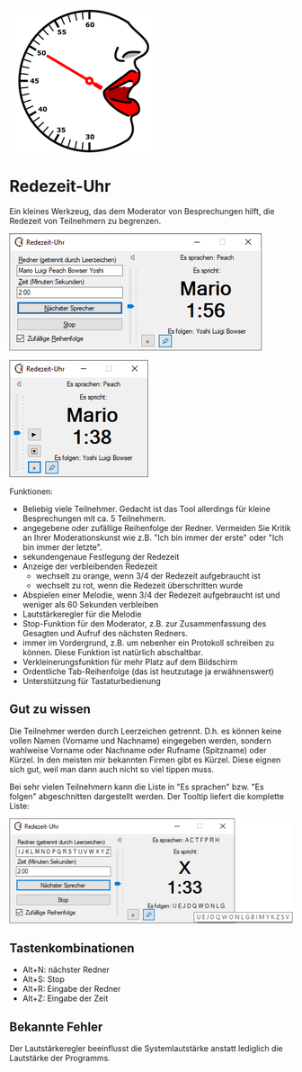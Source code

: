 ![Logo](Documentation/Logo.png)

# Redezeit-Uhr

Ein kleines Werkzeug, das dem Moderator von Besprechungen hilft, die Redezeit von Teilnehmern zu begrenzen.

![Benutzeroberfläche](Documentation/LargeUI.png)

![Benutzeroberfläche](Documentation/SmallUI.png)

Funktionen:

* Beliebig viele Teilnehmer. Gedacht ist das Tool allerdings für kleine Besprechungen mit ca. 5 Teilnehmern.
* angegebene oder zufällige Reihenfolge der Redner. Vermeiden Sie Kritik an Ihrer Moderationskunst wie z.B. "Ich bin immer der erste" oder "Ich bin immer der letzte".
* sekundengenaue Festlegung der Redezeit
* Anzeige der verbleibenden Redezeit
  * wechselt zu orange, wenn 3/4 der Redezeit aufgebraucht ist
  * wechselt zu rot, wenn die Redezeit überschritten wurde
* Abspielen einer Melodie, wenn 3/4 der Redezeit aufgebraucht ist und weniger als 60 Sekunden verbleiben
* Lautstärkeregler für die Melodie
* Stop-Funktion für den Moderator, z.B. zur Zusammenfassung des Gesagten und Aufruf des nächsten Redners.
* immer im Vordergrund, z.B. um nebenher ein Protokoll schreiben zu können. Diese Funktion ist natürlich abschaltbar.
* Verkleinerungsfunktion für mehr Platz auf dem Bildschirm
* Ordentliche Tab-Reihenfolge (das ist heutzutage ja erwähnenswert)
* Unterstützung für Tastaturbedienung

## Gut zu wissen

Die Teilnehmer werden durch Leerzeichen getrennt. D.h. es können keine vollen Namen (Vorname und Nachname) eingegeben werden, sondern wahlweise Vorname oder Nachname oder Rufname (Spitzname) oder Kürzel. In den meisten mir bekannten Firmen gibt es Kürzel. Diese eignen sich gut, weil man dann auch nicht so viel tippen muss.

Bei sehr vielen Teilnehmern kann die Liste in "Es sprachen" bzw. "Es folgen" abgeschnitten dargestellt werden. Der Tooltip liefert die komplette Liste:

![Benutzeroberfläche](Documentation/LargeUIwithTooltip.png)

## Tastenkombinationen

* Alt+N: nächster Redner
* Alt+S: Stop
* Alt+R: Eingabe der Redner
* Alt+Z: Eingabe der Zeit

## Bekannte Fehler

Der Lautstärkeregler beeinflusst die Systemlautstärke anstatt lediglich die Lautstärke der Programms.

